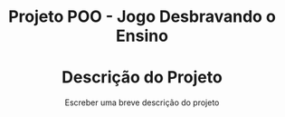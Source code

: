  <h1 align="center">
  Projeto POO - Jogo Desbravando o Ensino
</h1>

<h1 align="center">
    Descrição do Projeto
</h1>
<p align="center">
  Escreber uma breve descrição do projeto
</p>
